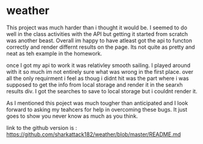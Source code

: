 # weather

This project was much harder than i thought it would be. I seemed to do well in the class activities with the API but getting it started from scratch was another beast. Overall im happy to have atleast got the api to functon correctly and render differnt results on the page. Its not quite as pretty and neat as teh example in the homework. 

once I got my api to work it was relativley smooth sailing. I played around with it so much im not entirely sure what was wrong in the first place. over all the only requirment i feel as thoug i didnt hit was the part where i was supposed to get the info from local storage and render it in the searxh results div. I got the searches to save to local storage but i couldnt render it. 

As I mentioned this poject was much tougher than anticipated and I look forward to asking my teahcers for help in overcoming these bugs. It just goes to show you never know as much  as you think. 

link to the github version is : https://github.com/sharkattack182/weather/blob/master/README.md
